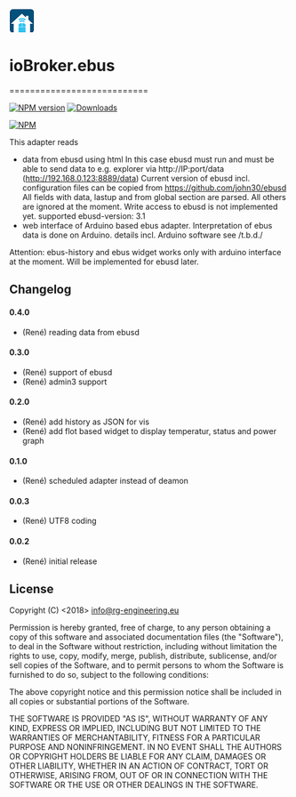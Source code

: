 ﻿![Logo](admin/myhomecontrol.png)
# ioBroker.ebus
===========================

[![NPM version](https://img.shields.io/npm/v/iobroker.ebus.svg)](https://www.npmjs.com/package/iobroker.ebus)
[![Downloads](https://img.shields.io/npm/dm/iobroker.ebus.svg)](https://www.npmjs.com/package/iobroker.ebus)

[![NPM](https://nodei.co/npm/iobroker.ebus.png?downloads=true)](https://nodei.co/npm/iobroker.ebus/)

This adapter reads
- data from ebusd using html
In this case ebusd must run and must be able to send data to e.g. explorer via http://IP:port/data (http://192.168.0.123:8889/data)
Current version of ebusd incl. configuration files can be copied from https://github.com/john30/ebusd
All fields with data, lastup and from global section are parsed. All others are ignored at the moment. 
Write access to ebusd is not implemented yet.
supported ebusd-version: 3.1
- web interface of Arduino based ebus adapter. Interpretation of ebus data is done on Arduino.
details incl. Arduino software see /t.b.d./
   
Attention: ebus-history and ebus widget works only with arduino interface at the moment. Will be implemented for ebusd later.

## Changelog

#### 0.4.0 
* (René) reading data from ebusd 

#### 0.3.0 
* (René) support of ebusd 
* (René) admin3 support

#### 0.2.0
* (René) add history as JSON for vis
* (René) add flot based widget to display temperatur, status and power graph

#### 0.1.0
* (René) scheduled adapter instead of deamon

#### 0.0.3
* (René) UTF8 coding

#### 0.0.2
* (René) initial release

## License
Copyright (C) <2018>  <info@rg-engineering.eu>

Permission is hereby granted, free of charge, to any person obtaining a copy of this software and associated documentation files (the "Software"), to deal in the Software without restriction, including without limitation the rights to use, copy, modify, merge, publish, distribute, sublicense, and/or sell copies of the Software, and to permit persons to whom the Software is furnished to do so, subject to the following conditions:

The above copyright notice and this permission notice shall be included in all copies or substantial portions of the Software.

THE SOFTWARE IS PROVIDED "AS IS", WITHOUT WARRANTY OF ANY KIND, EXPRESS OR IMPLIED, INCLUDING BUT NOT LIMITED TO THE WARRANTIES OF MERCHANTABILITY, FITNESS FOR A PARTICULAR PURPOSE AND NONINFRINGEMENT. IN NO EVENT SHALL THE AUTHORS OR COPYRIGHT HOLDERS BE LIABLE FOR ANY CLAIM, DAMAGES OR OTHER LIABILITY, WHETHER IN AN ACTION OF CONTRACT, TORT OR OTHERWISE, ARISING FROM, OUT OF OR IN CONNECTION WITH THE SOFTWARE OR THE USE OR OTHER DEALINGS IN THE SOFTWARE.





